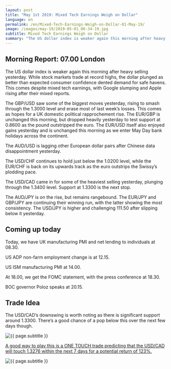 ```yaml
---
layout: post
title: "May 1st 2019: Mixed Tech Earnings Weigh on Dollar"
language: en
permalink: /en/Mixed-Tech-Earnings-Weigh-on-Dollar-01-May-19/
image: /images/may-19/2019-05-01_06-34-19.jpg
subtitle: Mixed Tech Earnings Weigh on Dollar
summary: "The US dollar index is weaker again this morning after heavy selling yesterday. While stock markets trade at record highs, the dollar plunged as better than expected consumer confidence dented demand for safe havens. This comes despite mixed tech earnings, with Google slumping and Apple rising after their mixed reports"
---
```

## Morning Report: 07.00 London

The US dollar index is weaker again this morning after heavy selling yesterday. While stock markets trade at record highs, the dollar plunged as better than expected consumer confidence dented demand for safe havens. This comes despite mixed tech earnings, with Google slumping and Apple rising after their mixed reports. 

The GBP/USD saw some of the biggest moves yesterday, rising to smash through the 1.3000 level and erase most of last week’s losses. This comes as hopes for a UK domestic political rapprochement rise. The EUR/GBP is unchanged this morning, but dropped heavily yesterday to test support at 0.8600 as the pound outstripped the euro. The EUR/USD itself also enjoyed gains yesterday and is unchanged this morning as we enter May Day bank holidays across the continent. 

The AUD/USD is lagging other European dollar pairs after Chinese data disappointment yesterday. 

The USD/CHF continues to hold just below the 1.0200 level, while the EUR/CHF is back on its upwards track as the euro outstrips the Swissy’s plodding pace. 

The USD/CAD came in for some of the heaviest selling yesterday, plunging through the 1.3400 level. Support at 1.3300 is the next stop. 

The AUD/JPY is on the rise, but remains rangebound. The EUR/JPY and GBP/JPY are continuing their winning run, with the latter showing the most consistency. The USD/JPY is higher and challenging 111.50 after slipping below it yesterday. 

## Coming up today	

Today, we have UK manufacturing PMI and net lending to individuals at 08.30. 

US ADP non-farm employment change is at 12.15. 

US ISM manufacturing PMI at 14.00. 

At 18.00, we get the FOMC statement, with the press conference at 18.30. 

BOC governor Poloz speaks at 20.15. 

## Trade Idea

The USD/CAD’s downswing is worth noting as there is significant support around 1.3300. There’s a good chance of a pop below this over the next few days though.

<img class="post-image" src="{{ site.url }}/images/may-19/2019-05-01_06-34-19.jpg" alt="{{ page.subtitle }}" title="{{ page.subtitle }}">

<a href="%LINK%%?currency=GBP&market=forex&underlying=frxUSDCAD&formname=touchnotouch&duration_amount=7&duration_units=d&amount=10&amount_type=stake&expiry_type=duration&barrier=1.3276" target="_blank" rel="noopener noreferrer nofollow">A good way to play this is a ONE TOUCH trade predicting that the USD/CAD will touch 1.3276 within the next 7 days for a potential return of 123%.</a>

<img class="post-image" src="{{ site.url }}/images/may-19/2019-05-01_06-30-58.jpg" alt="{{ page.subtitle }}" title="{{ page.subtitle }}">